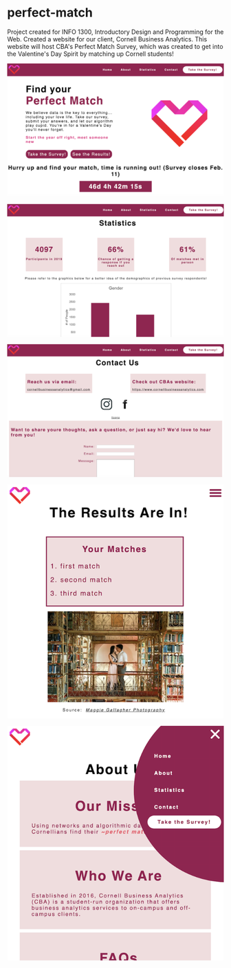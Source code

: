 # perfect-match

Project created for INFO 1300, Introductory Design and Programming for the Web. Created a website for our client, Cornell Business Analytics. This website will host CBA's Perfect Match Survey, which was created to get into the Valentine's Day Spirit by matching up Cornell students!

![](screenshots/screen-shot-1.png)

![](screenshots/screen-shot-2.png)

![](screenshots/screen-shot-3.png)

![](screenshots/screen-shot-4.png)

![](screenshots/screen-shot-5.png)

